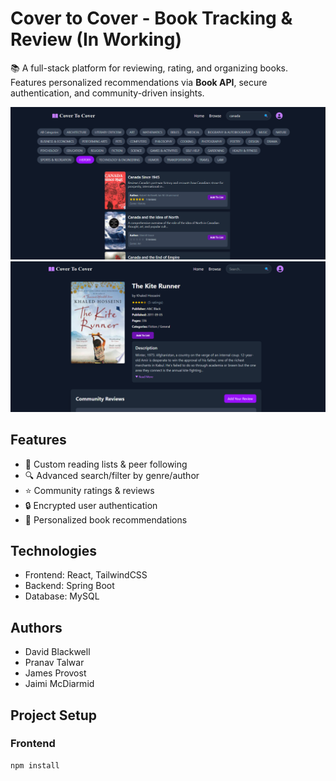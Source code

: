# Cover to Cover - Book Tracking & Review (In Working)
📚 A full-stack platform for reviewing, rating, and organizing books. Features personalized recommendations via **Book API**, secure authentication, and community-driven insights.  

<img src="https://raw.githubusercontent.com/Pranav-Talwar/BookTrackingAndReview/main/frontend/public/new.png" alt="Project Screenshot" />
<img src="https://raw.githubusercontent.com/Pranav-Talwar/BookTrackingAndReview/main/frontend/public/r.png" alt="Project Screenshot" />

## Features  
- 📖 Custom reading lists & peer following  
- 🔍 Advanced search/filter by genre/author  
- ⭐ Community ratings & reviews  
- 🔒 Encrypted user authentication  
- 🎯 Personalized book recommendations  

## Technologies  
- Frontend: React, TailwindCSS
- Backend: Spring Boot
- Database: MySQL
  
## Authors
- David Blackwell
- Pranav Talwar
- James Provost
- Jaimi McDiarmid
<!--
npm install tailwindcss @tailwindcss/vite
npm install @radix-ui/react-avatar
npx shadcn@latest add avatar
npm install lucide-react react-router-dom axios
npm install @fortawesome/react-fontawesome @fortawesome/free-solid-svg-icons @fortawesome/free-regular-svg-icons @fortawesome/free-brands-svg-icons -->

## Project Setup  

### Frontend  
```bash
npm install


